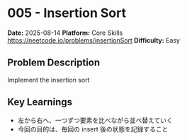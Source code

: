 # 005 - Insertion Sort

**Date:** 2025-08-14
**Platform:** Core Skills https://neetcode.io/problems/insertionSort
**Difficulty:** Easy

## Problem Description

Implement the insertion sort

## Key Learnings

- 左から右へ、一つずつ要素を比べながら並べ替えていく
- 今回の目的は、毎回の insert 後の状態を記録すること
